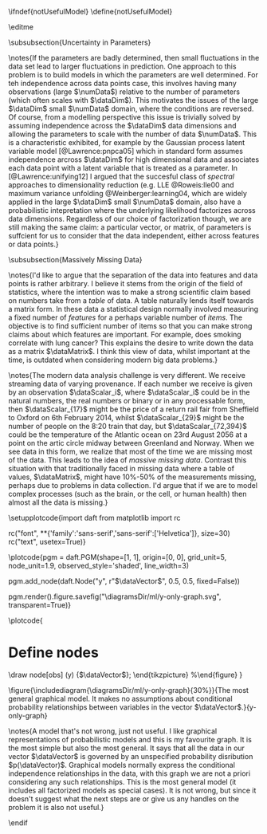 \ifndef{notUsefulModel}
\define{notUsefulModel}

\editme

\subsubsection{Uncertainty in Parameters}

\notes{If the parameters are badly determined, then small fluctuations in the
data set lead to larger fluctuations in prediction. One approach to this
problem is to build models in which the parameters are well determined.
For teh independence across data points case, this involves having many
observations (large $\numData$) relative to the number of parameters
(which often scales with $\dataDim$). This motivates the issues of the
large $\dataDim$ small $\numData$ domain, where the conditions are
reversed. Of course, from a modelling perspective this issue is
trivially solved by assuming independence across the $\dataDim$ data
dimensions and allowing the parameters to scale with the number of data
$\numData$. This is a characteristic exhibited, for example by the
Gaussian process latent variable model [@Lawrence:pnpca05] which in standard form assumes independence
arcross $\dataDim$ for high dimensional data and associates each data
point with a latent variable that is treated as a parameter. In
[@Lawrence:unifying12] I argued that the succesful class of *spectral*
approaches to dimensionality reduction (e.g.
 LLE @Roweis:lle00 and maximum variance unfolding @Weinberger:learning04, which are widely
applied in the large $\dataDim$ small $\numData$ domain, also have a
probabilistic intepretation where the underlying likelihood factorizes
across data dimensions. Regardless of our choice of factorization
though, we are still making the same claim: a particular vector, or
matrix, of parameters is suffcient for us to consider that the data
independent, either across features or data points.}


\subsubsection{Massively Missing Data}

\notes{I'd like to argue that the separation of the data into features and
data points is rather arbitrary. I believe it stems from the origin of
the field of statistics, where the intention was to make a strong
scientific claim based on numbers take from a *table* of data. A table
naturally lends itself towards a matrix form. In these data a
statistical design normally involved measuring a fixed number of
*features* for a perhaps variable number of *items*. The objective is to
find sufficient number of items so that you can make strong claims about
which features are important. For example, does smoking correlate with
lung cancer? This explains the desire to write down the data as a matrix
$\dataMatrix$. I think this view of data, whilst important at the time,
is outdated when considering modern big data problems.}


\notes{The modern data analysis challenge is very different. We receive
streaming data of varying provenance. If each number we receive is given
by an observation $\dataScalar_i$, where $\dataScalar_i$ could be in the
natural numbers, the real numbers or binary or in any processable form,
then $\dataScalar_{17}$ might be the price of a return rail fair from
Sheffield to Oxford on 6th February 2014, whilst $\dataScalar_{29}$
might be the number of people on the 8:20 train that day, but
$\dataScalar_{72,394}$ could be the temperature of the Atlantic ocean on
23rd August 2056 at a point on the artic circle midway between Greenland
and Norway. When we see data in this form, we realize that most of the
time we are missing most of the data. This leads to the idea of *massive
missing data*. Contrast this situation with that traditionally faced in
missing data where a table of values, $\dataMatrix$, might have 10%-50%
of the measurements missing, perhaps due to problems in data collection.
I'd argue that if we are to model complex processes (such as the brain,
or the cell, or human health) then almost all the data is missing.}

\setupplotcode{import daft
from matplotlib import rc

rc("font", **{'family':'sans-serif','sans-serif':['Helvetica']}, size=30)
rc("text", usetex=True)}

\plotcode{pgm = daft.PGM(shape=[1, 1],
               origin=[0, 0], 
               grid_unit=5, 
               node_unit=1.9, 
               observed_style='shaded',
              line_width=3)

pgm.add_node(daft.Node("y", r"$\dataVector$", 0.5, 0.5, fixed=False))

pgm.render().figure.savefig("\diagramsDir/ml/y-only-graph.svg", transparent=True)}

\plotcode{
# Define nodes
\draw node[obs] (y) {$\dataVector$};
\end{tikzpicture}
%\end{figure}
}

\figure{\includediagram{\diagramsDir/ml/y-only-graph}{30%}}{The most general graphical model. It makes no assumptions about conditional probability relationships between variables in the vector $\dataVector$.}{y-only-graph}

\notes{A model that's not wrong, just not useful. I like graphical
representations of probabilistic models and this is my favourite graph.
It is the most simple but also the most general. It says that all the
data in our vector $\dataVector$ is governed by an unspecified
probability disribution $p(\dataVector)$. Graphical models normally
express the conditional independence relationships in the data, with
this graph we are not a priori considering any such relationships. This
is the most general model (it includes all factorized models as special
cases). It is not wrong, but since it doesn't suggest what the next
steps are or give us any handles on the problem it is also not useful.}

\endif
